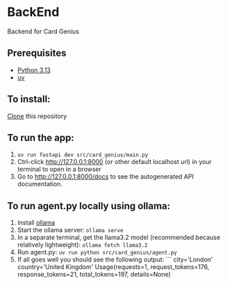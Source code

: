 # BackEnd
Backend for Card Genius

## Prerequisites
- [Python 3.13](https://www.python.org/downloads/)
- [uv](https://docs.astral.sh/uv/getting-started/installation/)

## To install:
[Clone](https://docs.github.com/en/repositories/creating-and-managing-repositories/cloning-a-repository) this repository

## To run the app:
1. ```uv run fastapi dev src/card_genius/main.py```
2. Ctrl-click http://127.0.0.1:8000 (or other default localhost url) in your terminal to open in a browser
3. Go to http://127.0.0.1:8000/docs to see the autogenerated API documentation.

## To run agent.py locally using ollama:
1. Install [ollama](https://ollama.com/)
2. Start the ollama server: `ollama serve`
3. In a separate terminal, get the llama3.2 model (recommended because relatively lightweight): `ollama fetch llama3.2`
4. Run agent.py: `uv run python src/card_genius/agent.py`
5. If all goes well you should see the following output: ```
city='London' country='United Kingdom'
Usage(requests=1, request_tokens=176, response_tokens=21, total_tokens=197, details=None)
```